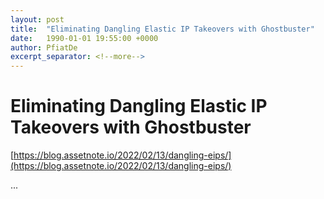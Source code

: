 ```yaml
---
layout: post
title:  "Eliminating Dangling Elastic IP Takeovers with Ghostbuster"
date:   1990-01-01 19:55:00 +0000
author: PfiatDe
excerpt_separator: <!--more-->
---
```


# Eliminating Dangling Elastic IP Takeovers with Ghostbuster

[https://blog.assetnote.io/2022/02/13/dangling-eips/](https://blog.assetnote.io/2022/02/13/dangling-eips/)

...
<!--more-->
